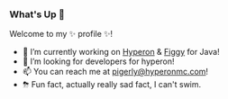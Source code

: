 ### What's Up 👋

Welcome to my ✨ profile ✨!

- 🔭 I’m currently working on [Hyperon](https://hyperonmc.com) & [Figgy](https://github.com/gofiggy/figgyjava) for Java!
- 🤔 I’m looking for developers for hyperon!
- 📫 You can reach me at [pigerly@hyperonmc.com](mailto:pigerly@hyperonmc.com)!
- ⛈ Fun fact, actually really sad fact, I can't swim.
